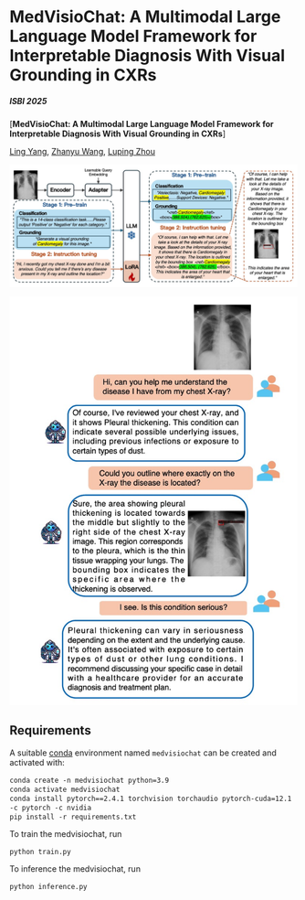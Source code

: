 # MedVisioChat: A Multimodal Large Language Model Framework for Interpretable Diagnosis With Visual Grounding in CXRs
##### ISBI 2025

[**MedVisioChat: A Multimodal Large Language Model Framework for Interpretable Diagnosis With Visual Grounding in CXRs**]

[Ling Yang](https://scholar.google.com/citations?user=0x4eX9cAAAAJ&hl=zh-CN),
[Zhanyu Wang](https://scholar.google.com/citations?hl=zh-CN&user=maeFb38AAAAJ),
[Luping Zhou](https://scholar.google.com/citations?user=BThVCu8AAAAJ&hl=zh-CN&oi=ao)<br/>

![teaser](assets/medvisiochat.png)

![teaser](assets/case.png)

## Requirements
A suitable [conda](https://conda.io/) environment named `medvisiochat` can be created
and activated with:

```
conda create -n medvisiochat python=3.9
conda activate medvisiochat
conda install pytorch==2.4.1 torchvision torchaudio pytorch-cuda=12.1 -c pytorch -c nvidia
pip install -r requirements.txt
```

To train the medvisiochat, run
```
python train.py
```

To inference the medvisiochat, run
```
python inference.py
```
